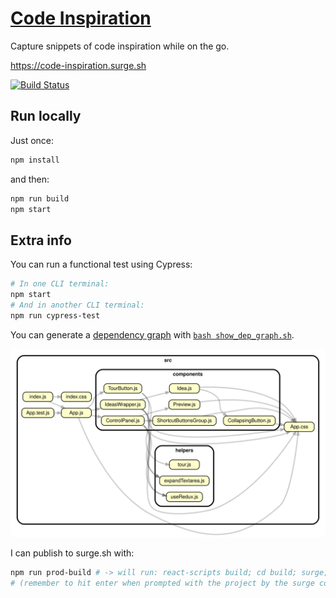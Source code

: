 # [Code Inspiration](https://code-inspiration.surge.sh)

Capture snippets of code inspiration while on the go.

<https://code-inspiration.surge.sh>

[![Build Status](https://travis-ci.org/hchiam/code-inspiration.svg?branch=master)](https://travis-ci.org/hchiam/code-inspiration)

## Run locally

Just once:

```bash
npm install
```

and then:

```bash
npm run build
npm start
```

## Extra info

You can run a functional test using Cypress:

```bash
# In one CLI terminal:
npm start
# And in another CLI terminal:
npm run cypress-test
```

You can generate a [dependency graph](https://github.com/hchiam/learning-dependency-cruiser) with [`bash show_dep_graph.sh`](https://github.com/hchiam/code-inspiration/blob/master/show_dep_graph.sh).

![(Dependency graph.)](https://github.com/hchiam/code-inspiration/blob/master/dependencygraph.svg)

I can publish to surge.sh with:

```bash
npm run prod-build # -> will run: react-scripts build; cd build; surge;
# (remember to hit enter when prompted with the project by the surge command)
```
